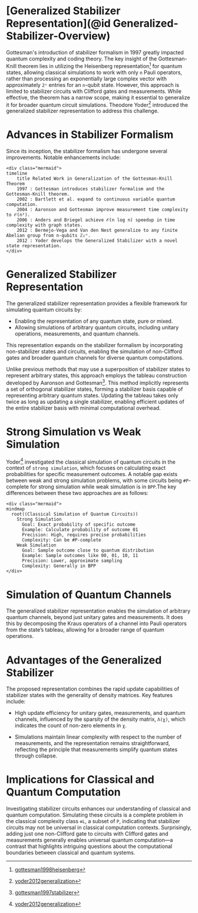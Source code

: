 # [Generalized Stabilizer Representation](@id Generalized-Stabilizer-Overview)

Gottesman's introduction of stabilizer formalism in 1997 greatly impacted quantum complexity and coding
theory. The key insight of the Gottesman-Knill theorem lies in utilizing the Heisenberg representation[^1] for
quantum states, allowing classical simulations to work with only `n` Pauli operators, rather than processing
an exponentially large complex vector with approximately `2ⁿ` entries for an `n`-qubit state. However, this
approach is limited to stabilizer circuits with Clifford gates and measurements. While effective, the theorem
has a narrow scope, making it essential to generalize it for broader quantum circuit simulations. Theodore
Yoder[^2] introduced the generalized stabilizer representation to address this challenge.

# Advances in Stabilizer Formalism

Since its inception, the stabilizer formalism has undergone several improvements. Notable enhancements include:

```@raw html
<div class="mermaid">
timeline
    title Related Work in Generalization of the Gottesman-Knill Theorem
    1997 : Gottesman introduces stabilizer formalism and the Gottesman-Knill theorem.
    2002 : Bartlett et al. expand to continuous variable quantum computation.
    2004 : Aaronson and Gottesman improve measurement time complexity to 𝒪(n²).
    2006 : Anders and Briegel achieve 𝒪(n log n) speedup in time complexity with graph states.
    2012 : Bermejo-Vega and Van den Nest generalize to any finite Abelian group from n-qubits ℤ₂ⁿ.
    2012 : Yoder develops the Generalized Stabilizer with a novel state representation.
</div>
```

# Generalized Stabilizer Representation

The generalized stabilizer representation provides a flexible framework for simulating quantum circuits by:

- Enabling the representation of any quantum state, pure or mixed.
- Allowing simulations of arbitrary quantum circuits, including unitary operations, measurements, and
quantum channels.

This representation expands on the stabilizer formalism by incorporating non-stabilizer states and circuits,
enabling the simulation of non-Clifford gates and broader quantum channels for diverse quantum computations.

Unlike previous methods that may use a superposition of stabilizer states to represent arbitrary states,
this approach employs the tableau construction developed by Aaronson and Gottesman[^3]. This method implicitly
represents a set of orthogonal stabilizer states, forming a stabilizer basis capable of representing arbitrary
quantum states. Updating the tableau takes only twice as long as updating a single stabilizer, enabling
efficient updates of the entire stabilizer basis with minimal computational overhead.

# Strong Simulation vs Weak Simulation

Yoder[^2] investigated the classical simulation of quantum circuits in the context of `strong simulation`, which
focuses on calculating exact probabilities for specific measurement outcomes. A notable gap exists between weak
and strong simulation problems, with some circuits being `#P`-complete for strong simulation while weak simulation
is in `BPP`.The key differences between these two approaches are as follows:

```@raw html
<div class="mermaid">
mindmap
  root((Classical Simulation of Quantum Circuits))
    Strong Simulation
      Goal: Exact probability of specific outcome
      Example: Calculate probability of outcome 01
      Precision: High, requires precise probabilities
      Complexity: Can be #P-complete
    Weak Simulation
      Goal: Sample outcome close to quantum distribution
      Example: Sample outcomes like 00, 01, 10, 11
      Precision: Lower, approximate sampling
      Complexity: Generally in BPP
</div>
```

# Simulation of Quantum Channels

The generalized stabilizer representation enables the simulation of arbitrary quantum channels, beyond just
unitary gates and measurements. It does this by decomposing the Kraus operators of a channel into Pauli
operators from the state’s tableau, allowing for a broader range of quantum operations.

# Advantages of the Generalized Stabilizer

The proposed representation combines the rapid update capabilities of stabilizer states with the generality of
density matrices. Key features include:

- High update efficiency for unitary gates, measurements, and quantum channels, influenced by the sparsity of
the density matrix, `Λ(χ)`, which indicates the count of non-zero elements in `χ`.

-  Simulations maintain linear complexity with respect to the number of measurements, and the representation
remains straightforward, reflecting the principle that measurements simplify quantum states through collapse.

# Implications for Classical and Quantum Computation

Investigating stabilizer circuits enhances our understanding of classical and quantum computation. Simulating these
circuits is a complete problem in the classical complexity class `⊕L`, a subset of `P`, indicating that stabilizer
circuits may not be universal in classical computation contexts. Surprisingly, adding just one non-Clifford gate to
circuits with Clifford gates and measurements generally enables universal quantum computation—a contrast that highlights
intriguing questions about the computational boundaries between classical and quantum systems.

[^1]: [gottesman1998heisenberg](@cite)

[^2]: [yoder2012generalization](@cite)

[^3]: [gottesman1997stabilizer](@cite)
